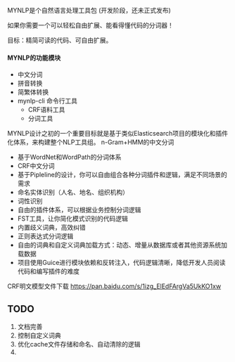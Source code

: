 MYNLP是个自然语言处理工具包
(开发阶段，还未正式发布)

如果你需要一个可以轻松自由扩展、能看得懂代码的分词器！


目标：精简可读的代码、可自由扩展。

#### MYNLP的功能模块

* 中文分词
* 拼音转换
* 简繁体转换
* mynlp-cli 命令行工具
    * CRF语料工具
    * 分词工具

MYNLP设计之初的一个重要目标就是基于类似Elasticsearch项目的模块化和插件化体系，来构建整个NLP工具组。
n-Gram+HMM的中文分词
* 基于WordNet和WordPath的分词体系
* CRF中文分词
* 基于Pipleline的设计，你可以自由组合各种分词插件和逻辑，满足不同场景的需求
* 命名实体识别（人名、地名、组织机构）
* 词性识别
* 自由的插件体系，可以根据业务控制分词逻辑
* FST工具，让你简化模式识别的代码逻辑
* 内置歧义词典，高效纠错
* 正则表达式分词逻辑
* 自由的词典和自定义词典加载方式：动态、增量从数据库或者其他资源系统加载数据
* 项目使用Guice进行模块依赖和反转注入，代码逻辑清晰，降低开发人员阅读代码和编写插件的难度

CRF明文模型文件下载 https://pan.baidu.com/s/1izg_ElEdFArgVa5UkKO1xw

## TODO
1. 文档完善
2. 控制自定义词典
3. 优化cache文件存储和命名、自动清除的逻辑
4. 